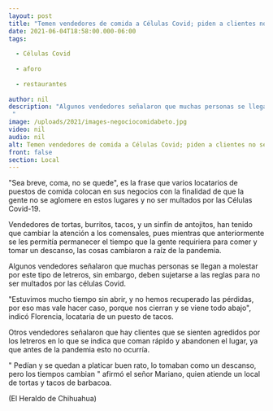 ```yaml
---
layout: post
title: "Temen vendedores de comida a Células Covid; piden a clientes no se aglomeren"
date: 2021-06-04T18:58:00.000-06:00
tags:
  
  - Células Covid
  
  - aforo
  
  - restaurantes
  
author: nil
description: "Algunos vendedores señalaron que muchas personas se llegan a molestar por este tipo de letreros "
image: /uploads/2021/images-negociocomidabeto.jpg
video: nil
audio: nil
alt: Temen vendedores de comida a Células Covid; piden a clientes no se aglomeren
front: false
section: Local
---
```


"Sea breve, coma, no se quede", es la frase que varios locatarios de puestos de comida colocan en sus negocios con la finalidad de que la gente no se aglomere en estos lugares y no ser multados por las Células Covid-19.

Vendedores de tortas, burritos, tacos, y un sinfín de antojitos, han tenido que cambiar la atención a los comensales, pues mientras que anteriormente se les permitía permanecer el tiempo que la gente requiriera para comer y tomar un descanso, las cosas cambiaron a raíz de la pandemia.

Algunos vendedores señalaron que muchas personas se llegan a molestar por este tipo de letreros, sin embargo, deben sujetarse a las reglas para no ser multados por las células Covid.

"Estuvimos mucho tiempo sin abrir, y no hemos recuperado las pérdidas, por eso mas vale hacer caso, porque nos cierran y se viene todo abajo", indicó Florencia, locataria de un puesto de tacos.

Otros vendedores señalaron que hay clientes que se sienten agredidos por los letreros en lo que se indica que coman rápido y abandonen el lugar, ya que antes de la pandemia esto no ocurría.

" Pedían y se quedan a platicar buen rato, lo tomaban como un descanso, pero los tiempos cambian " afirmó el señor Mariano, quien atiende un local de tortas y tacos de barbacoa.

(El Heraldo de Chihuahua)